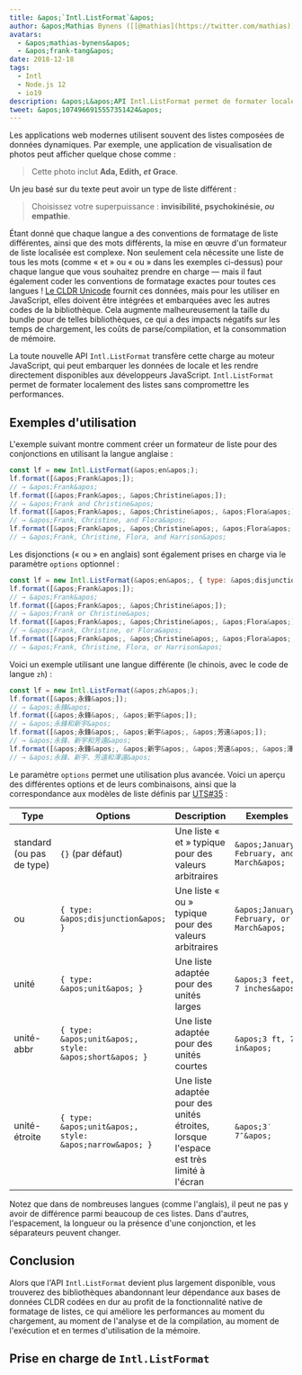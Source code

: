 ```yaml
---
title: &apos;`Intl.ListFormat`&apos;
author: &apos;Mathias Bynens ([[@mathias](https://twitter.com/mathias)) et Frank Yung-Fong Tang&apos;
avatars:
  - &apos;mathias-bynens&apos;
  - &apos;frank-tang&apos;
date: 2018-12-18
tags:
  - Intl
  - Node.js 12
  - io19
description: &apos;L&apos;API Intl.ListFormat permet de formater localement des listes sans compromettre les performances.&apos;
tweet: &apos;1074966915557351424&apos;
---
```

Les applications web modernes utilisent souvent des listes composées de données dynamiques. Par exemple, une application de visualisation de photos peut afficher quelque chose comme :

> Cette photo inclut **Ada, Edith, _et_ Grace**.

Un jeu basé sur du texte peut avoir un type de liste différent :

> Choisissez votre superpuissance : **invisibilité, psychokinésie, _ou_ empathie**.

Étant donné que chaque langue a des conventions de formatage de liste différentes, ainsi que des mots différents, la mise en œuvre d'un formateur de liste localisée est complexe. Non seulement cela nécessite une liste de tous les mots (comme « et » ou « ou » dans les exemples ci-dessus) pour chaque langue que vous souhaitez prendre en charge — mais il faut également coder les conventions de formatage exactes pour toutes ces langues ! [Le CLDR Unicode](http://cldr.unicode.org/translation/lists) fournit ces données, mais pour les utiliser en JavaScript, elles doivent être intégrées et embarquées avec les autres codes de la bibliothèque. Cela augmente malheureusement la taille du bundle pour de telles bibliothèques, ce qui a des impacts négatifs sur les temps de chargement, les coûts de parse/compilation, et la consommation de mémoire.

<!--truncate-->
La toute nouvelle API `Intl.ListFormat` transfère cette charge au moteur JavaScript, qui peut embarquer les données de locale et les rendre directement disponibles aux développeurs JavaScript. `Intl.ListFormat` permet de formater localement des listes sans compromettre les performances.

## Exemples d'utilisation

L'exemple suivant montre comment créer un formateur de liste pour des conjonctions en utilisant la langue anglaise :

```js
const lf = new Intl.ListFormat(&apos;en&apos;);
lf.format([&apos;Frank&apos;]);
// → &apos;Frank&apos;
lf.format([&apos;Frank&apos;, &apos;Christine&apos;]);
// → &apos;Frank and Christine&apos;
lf.format([&apos;Frank&apos;, &apos;Christine&apos;, &apos;Flora&apos;]);
// → &apos;Frank, Christine, and Flora&apos;
lf.format([&apos;Frank&apos;, &apos;Christine&apos;, &apos;Flora&apos;, &apos;Harrison&apos;]);
// → &apos;Frank, Christine, Flora, and Harrison&apos;
```

Les disjonctions (« ou » en anglais) sont également prises en charge via le paramètre `options` optionnel :

```js
const lf = new Intl.ListFormat(&apos;en&apos;, { type: &apos;disjunction&apos; });
lf.format([&apos;Frank&apos;]);
// → &apos;Frank&apos;
lf.format([&apos;Frank&apos;, &apos;Christine&apos;]);
// → &apos;Frank or Christine&apos;
lf.format([&apos;Frank&apos;, &apos;Christine&apos;, &apos;Flora&apos;]);
// → &apos;Frank, Christine, or Flora&apos;
lf.format([&apos;Frank&apos;, &apos;Christine&apos;, &apos;Flora&apos;, &apos;Harrison&apos;]);
// → &apos;Frank, Christine, Flora, or Harrison&apos;
```

Voici un exemple utilisant une langue différente (le chinois, avec le code de langue `zh`) :

```js
const lf = new Intl.ListFormat(&apos;zh&apos;);
lf.format([&apos;永鋒&apos;]);
// → &apos;永鋒&apos;
lf.format([&apos;永鋒&apos;, &apos;新宇&apos;]);
// → &apos;永鋒和新宇&apos;
lf.format([&apos;永鋒&apos;, &apos;新宇&apos;, &apos;芳遠&apos;]);
// → &apos;永鋒、新宇和芳遠&apos;
lf.format([&apos;永鋒&apos;, &apos;新宇&apos;, &apos;芳遠&apos;, &apos;澤遠&apos;]);
// → &apos;永鋒、新宇、芳遠和澤遠&apos;
```

Le paramètre `options` permet une utilisation plus avancée. Voici un aperçu des différentes options et de leurs combinaisons, ainsi que la correspondance aux modèles de liste définis par [UTS#35](https://unicode.org/reports/tr35/tr35-general.html#ListPatterns) :


| Type                  | Options                                   | Description                                                                                     | Exemples                         |
| --------------------- | ----------------------------------------- | ----------------------------------------------------------------------------------------------- | -------------------------------- |
| standard (ou pas de type) | `{}` (par défaut)                          | Une liste « et » typique pour des valeurs arbitraires                                           | `&apos;January, February, and March&apos;` |
| ou                    | `{ type: &apos;disjunction&apos; }`                 | Une liste « ou » typique pour des valeurs arbitraires                                           | `&apos;January, February, or March&apos;`  |
| unité                 | `{ type: &apos;unit&apos; }`                        | Une liste adaptée pour des unités larges                                                        | `&apos;3 feet, 7 inches&apos;`             |
| unité-abbr            | `{ type: &apos;unit&apos;, style: &apos;short&apos; }`        | Une liste adaptée pour des unités courtes                                                       | `&apos;3 ft, 7 in&apos;`                   |
| unité-étroite         | `{ type: &apos;unit&apos;, style: &apos;narrow&apos; }`       | Une liste adaptée pour des unités étroites, lorsque l&apos;espace est très limité à l&apos;écran | `&apos;3′ 7″&apos;`                        |


Notez que dans de nombreuses langues (comme l'anglais), il peut ne pas y avoir de différence parmi beaucoup de ces listes. Dans d'autres, l'espacement, la longueur ou la présence d'une conjonction, et les séparateurs peuvent changer.

## Conclusion

Alors que l'API `Intl.ListFormat` devient plus largement disponible, vous trouverez des bibliothèques abandonnant leur dépendance aux bases de données CLDR codées en dur au profit de la fonctionnalité native de formatage de listes, ce qui améliore les performances au moment du chargement, au moment de l'analyse et de la compilation, au moment de l'exécution et en termes d'utilisation de la mémoire.

## Prise en charge de `Intl.ListFormat`

<feature-support chrome="72 /blog/v8-release-72#intl.listformat"
                 firefox="non"
                 safari="non"
                 nodejs="12 https://twitter.com/mathias/status/1120700101637353473"
                 babel="non"></feature-support>

